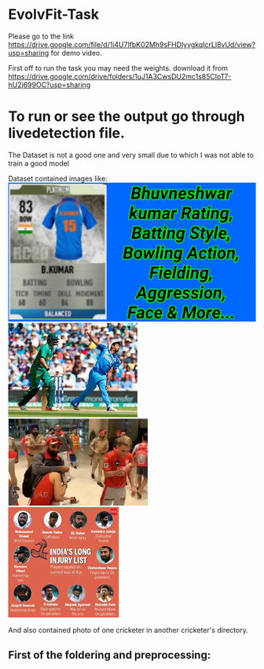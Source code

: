 # EvolvFit-Task

Please go to the link https://drive.google.com/file/d/1i4U7lfbK02Mh9sFHDlyvgkqIcrLl8vUd/view?usp=sharing for demo video.

First off to run the task you may need the weights. download it from https://drive.google.com/drive/folders/1uJ1A3CwsDU2mc1s85CloT7-hU2j699OC?usp=sharing

# To run or see the output go through livedetection file.


The Dataset is not a good one and very small due to which I was not able to train a good model

Dataset contained images like:
![alt text](https://github.com/raisinghanii/EvolvFit-Task/blob/master/images/bhuvneshwar_kumar/c965e47869.jpg)
![alt text](https://github.com/raisinghanii/EvolvFit-Task/blob/master/images/jasprit_bumrah/2751420e7e.jpg)
![alt text](https://github.com/raisinghanii/EvolvFit-Task/blob/master/images/mohammed_shami/fdae0c1962.jpg)
![alt text](https://github.com/raisinghanii/EvolvFit-Task/blob/master/images/ravindra_jadeja/e96843617c.jpg)

And also contained photo of one cricketer in another cricketer's directory.


## First of the foldering and preprocessing:

